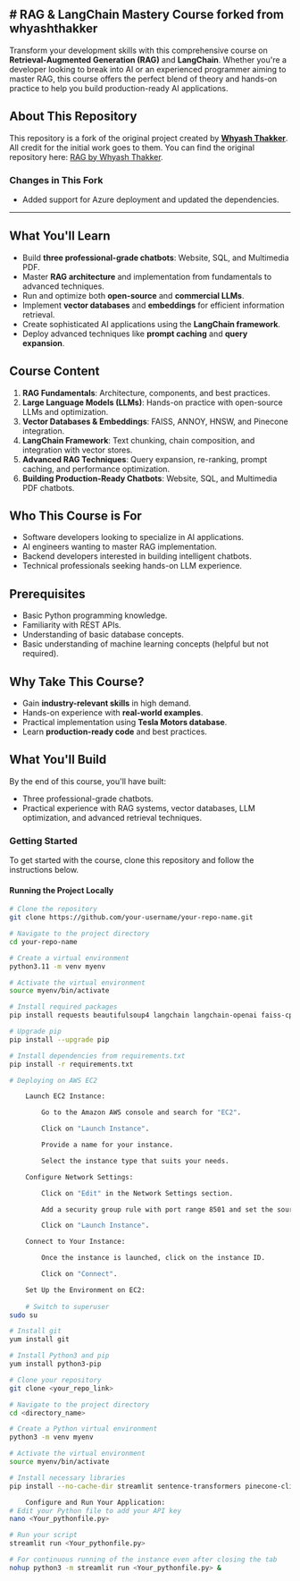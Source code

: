 ## # RAG & LangChain Mastery Course forked from whyashthakker

Transform your development skills with this comprehensive course on **Retrieval-Augmented Generation (RAG)** and **LangChain**. Whether you're a developer looking to break into AI or an experienced programmer aiming to master RAG, this course offers the perfect blend of theory and hands-on practice to help you build production-ready AI applications.

## About This Repository

This repository is a fork of the original project created by **[Whyash Thakker](https://github.com/whyashthakker)**. All credit for the initial work goes to them. You can find the original repository here: [RAG by Whyash Thakker](https://github.com/whyashthakker/RAG).

### Changes in This Fork
- Added support for Azure deployment and updated the dependencies.

---

## What You'll Learn
- Build **three professional-grade chatbots**: Website, SQL, and Multimedia PDF.
- Master **RAG architecture** and implementation from fundamentals to advanced techniques.
- Run and optimize both **open-source** and **commercial LLMs**.
- Implement **vector databases** and **embeddings** for efficient information retrieval.
- Create sophisticated AI applications using the **LangChain framework**.
- Deploy advanced techniques like **prompt caching** and **query expansion**.

## Course Content
1. **RAG Fundamentals**: Architecture, components, and best practices.
2. **Large Language Models (LLMs)**: Hands-on practice with open-source LLMs and optimization.
3. **Vector Databases & Embeddings**: FAISS, ANNOY, HNSW, and Pinecone integration.
4. **LangChain Framework**: Text chunking, chain composition, and integration with vector stores.
5. **Advanced RAG Techniques**: Query expansion, re-ranking, prompt caching, and performance optimization.
6. **Building Production-Ready Chatbots**: Website, SQL, and Multimedia PDF chatbots.

## Who This Course is For
- Software developers looking to specialize in AI applications.
- AI engineers wanting to master RAG implementation.
- Backend developers interested in building intelligent chatbots.
- Technical professionals seeking hands-on LLM experience.

## Prerequisites
- Basic Python programming knowledge.
- Familiarity with REST APIs.
- Understanding of basic database concepts.
- Basic understanding of machine learning concepts (helpful but not required).

## Why Take This Course?
- Gain **industry-relevant skills** in high demand.
- Hands-on experience with **real-world examples**.
- Practical implementation using **Tesla Motors database**.
- Learn **production-ready code** and best practices.

## What You'll Build
By the end of this course, you'll have built:
- Three professional-grade chatbots.
- Practical experience with RAG systems, vector databases, LLM optimization, and advanced retrieval techniques.

### Getting Started
To get started with the course, clone this repository and follow the instructions below.

#### Running the Project Locally

```bash
# Clone the repository
git clone https://github.com/your-username/your-repo-name.git

# Navigate to the project directory
cd your-repo-name

# Create a virtual environment
python3.11 -m venv myenv

# Activate the virtual environment
source myenv/bin/activate

# Install required packages
pip install requests beautifulsoup4 langchain langchain-openai faiss-cpu numpy lxml openai

# Upgrade pip
pip install --upgrade pip

# Install dependencies from requirements.txt
pip install -r requirements.txt

# Deploying on AWS EC2

    Launch EC2 Instance:

        Go to the Amazon AWS console and search for "EC2".

        Click on "Launch Instance".

        Provide a name for your instance.

        Select the instance type that suits your needs.

    Configure Network Settings:

        Click on "Edit" in the Network Settings section.

        Add a security group rule with port range 8501 and set the source type to "Anywhere".

        Click on "Launch Instance".

    Connect to Your Instance:

        Once the instance is launched, click on the instance ID.

        Click on "Connect".

    Set Up the Environment on EC2:
    
    # Switch to superuser
sudo su

# Install git
yum install git

# Install Python3 and pip
yum install python3-pip

# Clone your repository
git clone <your_repo_link>

# Navigate to the project directory
cd <directory_name>

# Create a Python virtual environment
python3 -m venv myenv

# Activate the virtual environment
source myenv/bin/activate

# Install necessary libraries
pip install --no-cache-dir streamlit sentence-transformers pinecone-client openai==0.28 pdfplumber

    Configure and Run Your Application:
# Edit your Python file to add your API key
nano <Your_pythonfile.py>

# Run your script
streamlit run <Your_pythonfile.py>

# For continuous running of the instance even after closing the tab
nohup python3 -m streamlit run <Your_pythonfile.py> &
```